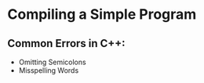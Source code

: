 # Compiling a Simple Program

<h2>Common Errors in C++:</h2>
<p>
    <ul>
        <li>Omitting Semicolons</li>
        <li>Misspelling Words</li>
    </ul>
</p>